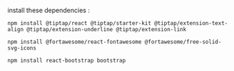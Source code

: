 install these  dependencies :

```shell
npm install @tiptap/react @tiptap/starter-kit @tiptap/extension-text-align @tiptap/extension-underline @tiptap/extension-link

```


```shell
npm install @fortawesome/react-fontawesome @fortawesome/free-solid-svg-icons

```

```shell
npm install react-bootstrap bootstrap

```

